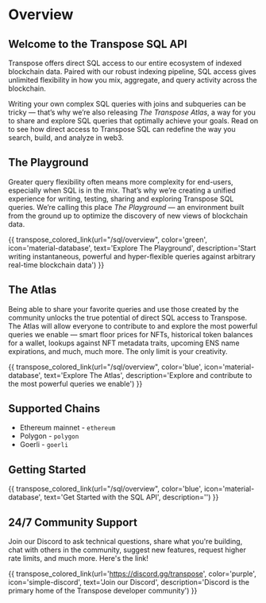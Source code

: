 # Overview

## Welcome to the Transpose SQL API
Transpose offers direct SQL access to our entire ecosystem of indexed blockchain data. Paired with our robust indexing pipeline, SQL access gives unlimited flexibility in how you mix, aggregate, and query activity across the blockchain. 

Writing your own complex SQL queries with joins and subqueries can be tricky — that’s why we’re also releasing *The Transpose Atlas*, a way for you to share and explore SQL queries that optimally achieve your goals. Read on to see how direct access to Transpose SQL can redefine the way you search, build, and analyze in web3. 

## The Playground
Greater query flexibility often means more complexity for end-users, especially when SQL is in the mix. That’s why we’re creating a unified experience for writing, testing, sharing and exploring Transpose SQL queries. We’re calling this place *The Playground* — an environment built from the ground up to optimize the discovery of new views of blockchain data.

{{ transpose_colored_link(url="/sql/overview", color='green', icon='material-database', text='Explore The Playground', description='Start writing instantaneous, powerful and hyper-flexible queries against arbitrary real-time blockchain data') }}

## The Atlas
Being able to share your favorite queries and use those created by the community unlocks the true potential of direct SQL access to Transpose. The Atlas will allow everyone to contribute to and explore the most powerful queries we enable — smart floor prices for NFTs, historical token balances for a wallet, lookups against NFT metadata traits, upcoming ENS name expirations, and much, much more. The only limit is your creativity.

{{ transpose_colored_link(url="/sql/overview", color='blue', icon='material-database', text='Explore The Atlas', description='Explore and contribute to the most powerful queries we enable') }}

## Supported Chains
* Ethereum mainnet - `ethereum`
* Polygon - `polygon`
* Goerli - `goerli`

## Getting Started

{{ transpose_colored_link(url="/sql/overview", color='blue', icon='material-database', text='Get Started with the SQL API', description='') }}

## 24/7 Community Support
Join our Discord to ask technical questions, share what you're building, chat with others in the community, suggest new features, request higher rate limits, and much more. Here's the link!

{{ transpose_colored_link(url='https://discord.gg/transpose', color='purple', icon='simple-discord', text='Join our Discord', description='Discord is the primary home of the Transpose developer community') }}